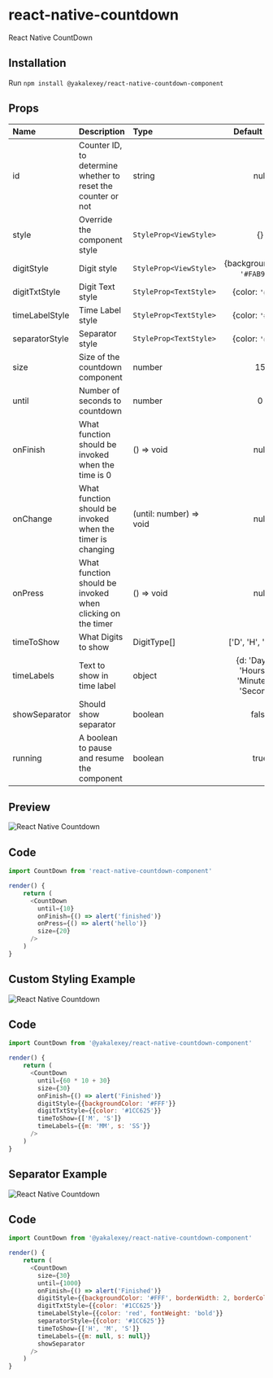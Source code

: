 # react-native-countdown

React Native CountDown

## Installation

Run `npm install @yakalexey/react-native-countdown-component`

## Props

| Name           | Description                                                  | Type                    |                    Default Value                    |
| :------------- | :----------------------------------------------------------- | :---------------------- | :-------------------------------------------------: |
| id             | Counter ID, to determine whether to reset the counter or not | string                  |                        null                         |
| style          | Override the component style                                 | `StyleProp<ViewStyle>`  |                         {}                          |
| digitStyle     | Digit style                                                  | `StyleProp<ViewStyle>`  |           {backgroundColor: `'#FAB913'`}            |
| digitTxtStyle  | Digit Text style                                             | `StyleProp<TextStyle>`  |                  {color: `'#000'`}                  |
| timeLabelStyle | Time Label style                                             | `StyleProp<TextStyle>`  |                  {color: `'#000'`}                  |
| separatorStyle | Separator style                                              | `StyleProp<TextStyle>`  |                  {color: `'#000'`}                  |
| size           | Size of the countdown component                              | number                  |                         15                          |
| until          | Number of seconds to countdown                               | number                  |                          0                          |
| onFinish       | What function should be invoked when the time is 0           | () => void              |                        null                         |
| onChange       | What function should be invoked when the timer is changing   | (until: number) => void |                        null                         |
| onPress        | What function should be invoked when clicking on the timer   | () => void              |                        null                         |
| timeToShow     | What Digits to show                                          | DigitType[]             |                ['D', 'H', 'M', 'S']                 |
| timeLabels     | Text to show in time label                                   | object                  | {d: 'Days', h: 'Hours', m: 'Minutes', s: 'Seconds'} |
| showSeparator  | Should show separator                                        | boolean                 |                        false                        |
| running        | A boolean to pause and resume the component                  | boolean                 |                        true                         |

## Preview

![React Native Countdown](https://media.giphy.com/media/xT0xeLWYNSaLerFGko/giphy.gif 'React Native Countdown')

## Code

```javascript
import CountDown from 'react-native-countdown-component'

render() {
    return (
      <CountDown
        until={10}
        onFinish={() => alert('finished')}
        onPress={() => alert('hello')}
        size={20}
      />
    )
}
```

## Custom Styling Example

![React Native Countdown](https://media.giphy.com/media/wIwc1dinsZhx6v2PxB/giphy.gif 'React Native Countdown')

## Code

```javascript
import CountDown from '@yakalexey/react-native-countdown-component'

render() {
    return (
      <CountDown
        until={60 * 10 + 30}
        size={30}
        onFinish={() => alert('Finished')}
        digitStyle={{backgroundColor: '#FFF'}}
        digitTxtStyle={{color: '#1CC625'}}
        timeToShow={['M', 'S']}
        timeLabels={{m: 'MM', s: 'SS'}}
      />
    )
}
```

## Separator Example

![React Native Countdown](https://media.giphy.com/media/4H7qQF4UPwQKEc0Qpx/giphy.gif 'React Native Countdown')

## Code

```javascript
import CountDown from '@yakalexey/react-native-countdown-component'

render() {
    return (
      <CountDown
        size={30}
        until={1000}
        onFinish={() => alert('Finished')}
        digitStyle={{backgroundColor: '#FFF', borderWidth: 2, borderColor: '#1CC625'}}
        digitTxtStyle={{color: '#1CC625'}}
        timeLabelStyle={{color: 'red', fontWeight: 'bold'}}
        separatorStyle={{color: '#1CC625'}}
        timeToShow={['H', 'M', 'S']}
        timeLabels={{m: null, s: null}}
        showSeparator
      />
    )
}
```
